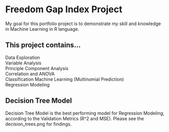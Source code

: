 # Freedom Gap Index Project
My goal for this portfolio project is to demonstrate my skill and knowledge in Machine Learning in R language.

## This project contains...
Data Exploration <br />
Variable Analysis <br />
Principle Component Analysis <br />
Correlation and ANOVA <br />
Classification Machine Learning (Multinomial Prediction) <br />
Regression Modeling

## Decision Tree Model
Decision Tree Model is the best performing model for Regression Modeling, according to the Validation Metrics (R^2 and MSE).
Please see the decision_trees.png for findings.
